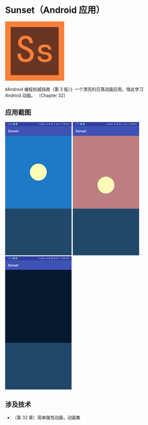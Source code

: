 # Sunset（Android 应用）

![](readme/ic_sunset.png)

《Android 编程权威指南（第 3 版）》一个漂亮的日落动画应用，借此学习 Android 动画。
（Chapter 32）

## 应用截图

![](readme/sunset_1.png) ![](readme/sunset_2.png) ![](readme/sunset_3.png)

## 涉及技术

- （第 32 章）简单属性动画，动画集
